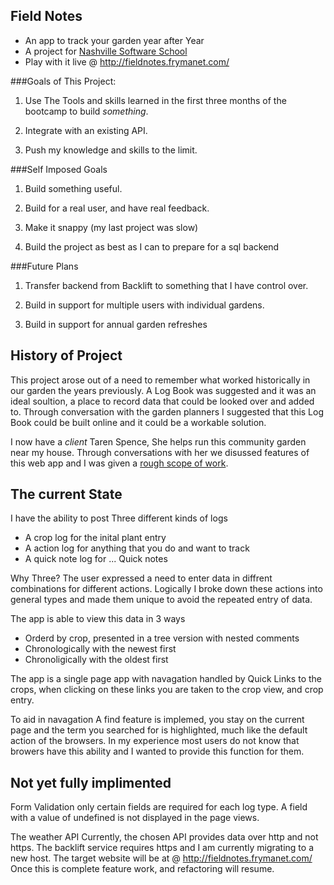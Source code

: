 Field Notes
-----------

- An app to track your garden year after Year
- A project for [Nashville Software School](http://nashvillesoftwareschool.com)
- Play with it live @ http://fieldnotes.frymanet.com/

###Goals of This Project:

1.  Use The Tools and skills learned in the first three months
    of the bootcamp to build *something*.

2.  Integrate with an existing API.

3.  Push my knowledge and skills to the limit.

###Self Imposed Goals

1.  Build something useful.

2.  Build for a real user, and have real feedback.

3.  Make it snappy (my last project was slow)

4.  Build the project as best as I can to prepare for a sql backend

###Future Plans

1.  Transfer backend from Backlift to something that I have control over.

2.  Build in support for multiple users with individual gardens.

3.  Build in support for annual garden refreshes


History of Project
------------------

This project arose out of a need to remember what worked historically in our garden the years previously. A Log Book was suggested and it was an ideal soultion, a place to record data that could be looked over and added to. Through conversation with the garden planners I suggested that this Log Book could be built online and it could be a workable solution.

I now have a *client* Taren Spence, She helps run this community garden near my house. Through conversations with her we disussed features of this web app and I was given a [rough scope of work](https://docs.google.com/file/d/1vTGu3K1QMnXq8YzdX1__k7Kvh58bQM7_Ju_w-GencE5vAnCfGidMc5Ca6Zkr/edit?usp=sharing).

The current State
-----------------

I have the ability to post Three different kinds of logs  
* A crop log for the inital plant entry
* A action log for anything that you do and want to track
* A quick note log for ... Quick notes

Why Three?
The user expressed a need to enter data in diffrent combinations for different actions. Logically I broke down these actions into general types and made them unique to avoid the repeated entry of data.

The app is able to view this data in 3 ways
* Orderd by crop, presented in a tree version with nested comments
* Chronologically with the newest first
* Chronoligically with the oldest first

The app is a single page app with navagation handled by Quick Links to the crops, when clicking on these links you are taken to the crop view, and crop entry.

To aid in navagation A find feature is implemed, you stay on the current page and the term you searched for is highlighted, much like the default action of the browsers. In my experience most users do not know that browers have this ability and I wanted to provide this function for them.

Not yet fully implimented
-------------------------

Form Validation
only certain fields are required for each log type. A field with a value of undefined is not displayed in the page views.

The weather API
Currently, the chosen API provides data over http and not https.
The backlift service requires https and I am currently migrating to a new host.
The target website will be at @ http://fieldnotes.frymanet.com/
Once this is complete feature work, and refactoring will resume.






